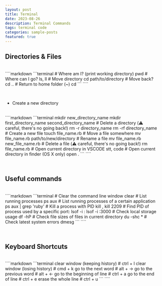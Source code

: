 ```yaml
---
layout: post
title: Terminal
date: 2023-08-26
description: Terminal Commands
tags: terminal code
categories: sample-posts
featured: true
---
```


## Directories & Files
<br>
````markdown
```terminal
# Where am I? (print working directory) pwd
# Where can I go? ls, ll
# Move directory cd path/to/directory
# Move back? cd ..
# Return to home folder (~) cd
```
````
<p>&nbsp;</p>

* Create a new directory
<br>
````markdown
```terminal
mkdir new_directory_name
mkdir first_directory_name second_directory_name
# Delete a directory (⚠️ careful, there's no going back!)
rm -r directory_name
rm -rf directory_name
# Create a new file touch file_name.rb
# Move a file somewhere mv file_name.rb path/to/new/directory
# Rename a file mv  file_name.rb new_file_name.rb
# Delete a file (⚠️ careful, there's no going back!) rm file_name.rb
# Open current directory in VSCODE stt, code
# Open current directory in finder (OS X only) open .
```
````
<p>&nbsp;</p>

## Useful commands
<br>
````markdown
```terminal
# Clear the command line window clear
# List running processes ps aux
# List running processes of a certain application ps aux | grep 'ruby'
# Kill a process with PID kill <pid>, kill 2209
# Find PID of process used by a specific port: lsof -i :<port> lsof -i :3000
# Check local storage usage df -hP
# Check file sizes of files in current directory du -shc *
# Check latest system errors dmesg
```
````
<p>&nbsp;</p>

## Keyboard Shortcuts
<br>
````markdown
```terminal
clear window (keeping history)             # ctrl + l
clear window (losing history)              # cmd + k
go to the next word                        # alt + →
go to the previous word                    # alt + ←
go to the beginning of line                # ctrl + a
go to the end of line                      # ctrl + e
erase the whole line                       # ctrl + u
```
````
